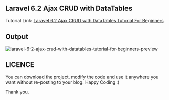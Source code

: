 ## Laravel 6.2 Ajax CRUD with DataTables
Tutorial Link: [Laravel 6.2 Ajax CRUD with DataTables Tutorial For Beginners](https://www.mynotepaper.com/laravel-62-ajax-crud-with-datatables-tutorial-for-beginners.html)

## Output
![laravel-6-2-ajax-crud-with-datatables-tutorial-for-beginners-preview](https://user-images.githubusercontent.com/13184472/68018309-038e7200-fcc3-11e9-92bc-2400738d5159.gif)

## LICENCE
You can download the project, modify the code and use it anywhere you want without re-posting to your blog. Happy Coding :)

Thank you.
